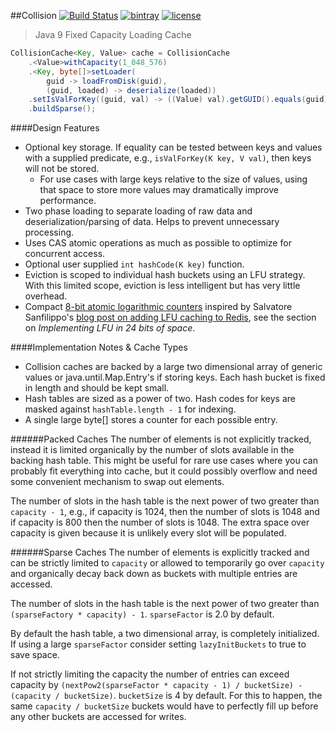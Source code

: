 ##Collision [![Build Status](https://travis-ci.org/jamespedwards42/collision.svg?branch=master)](https://travis-ci.org/jamespedwards42/collision) [![bintray](https://img.shields.io/bintray/v/jamespedwards42/libs/collision.svg)](https://bintray.com/jamespedwards42/libs/collision/_latestVersion) [![license](https://img.shields.io/badge/license-Apache%202-blue.svg)](https://raw.githubusercontent.com/collision/jedipus/master/LICENSE)

> Java 9 Fixed Capacity Loading Cache

```java
CollisionCache<Key, Value> cache = CollisionCache
    .<Value>withCapacity(1_048_576)
    .<Key, byte[]>setLoader(
        guid -> loadFromDisk(guid), 
        (guid, loaded) -> deserialize(loaded))
    .setIsValForKey((guid, val) -> ((Value) val).getGUID().equals(guid))
    .buildSparse();
```

####Design Features
* Optional key storage.  If equality can be tested between keys and values with a supplied predicate, e.g., `isValForKey(K key, V val)`, then keys will not be stored.
  * For use cases with large keys relative to the size of values, using that space to store more values may dramatically improve performance.
* Two phase loading to separate loading of raw data and deserialization/parsing of data.  Helps to prevent unnecessary processing.
* Uses CAS atomic operations as much as possible to optimize for concurrent access.
* Optional user supplied `int hashCode(K key)` function.
* Eviction is scoped to individual hash buckets using an LFU strategy.  With this limited scope, eviction is less intelligent but has very little overhead.
* Compact [8-bit atomic logarithmic counters](src/main/java/com/fabahaba/collision/cache/LogCounterCache.java#L29) inspired by Salvatore Sanfilippo's [blog post on adding LFU caching to Redis](http://antirez.com/news/109), see the section on _Implementing LFU in 24 bits of space_.

####Implementation Notes & Cache Types
* Collision caches are backed by a large two dimensional array of generic values or java.until.Map.Entry's if storing keys.  Each hash bucket is fixed in length and should be kept small.
* Hash tables are sized as a power of two.  Hash codes for keys are masked against `hashTable.length - 1` for indexing.
* A single large byte[] stores a counter for each possible entry.

######Packed Caches
The number of elements is not explicitly tracked, instead it is limited organically by the number of slots available in the backing hash table.  This might be useful for rare use cases where you can probably fit everything into cache, but it could possibly overflow and need some convenient mechanism to swap out elements.

The number of slots in the hash table is the next power of two greater than `capacity - 1`, e.g., if capacity is 1024, then the number of slots is 1048 and if capacity is 800 then the number of slots is 1048.  The extra space over capacity is given because it is unlikely every slot will be populated.

######Sparse Caches
The number of elements is explicitly tracked and can be strictly limited to `capacity` or allowed to temporarily go over `capacity` and organically decay back down as buckets with multiple entries are accessed.

The number of slots in the hash table is the next power of two greater than `(sparseFactory * capacity) - 1`.  `sparseFactor` is 2.0 by default.

By default the hash table, a two dimensional array, is completely initialized.  If using a large `sparseFactor` consider setting `lazyInitBuckets` to true to save space.

If not strictly limiting the capacity the number of entries can exceed capacity by `(nextPow2(sparseFactor * capacity - 1) / bucketSize) - (capacity / bucketSize)`.  `bucketSize` is 4 by default.  For this to happen, the same `capacity / bucketSize` buckets would have to perfectly fill up before any other buckets are accessed for writes.
